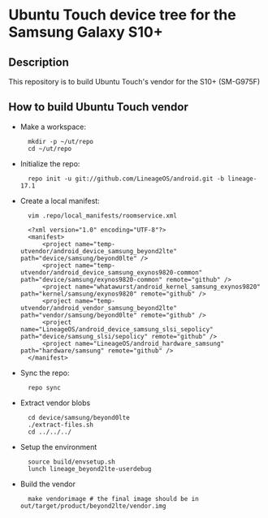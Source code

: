 # Ubuntu Touch device tree for the Samsung Galaxy S10+

Description
-----------

This repository is to build Ubuntu Touch's vendor for the S10+ (SM-G975F)

How to build Ubuntu Touch vendor
----------------------

* Make a workspace:

        mkdir -p ~/ut/repo
        cd ~/ut/repo

* Initialize the repo:

        repo init -u git://github.com/LineageOS/android.git -b lineage-17.1

* Create a local manifest:

        vim .repo/local_manifests/roomservice.xml

        <?xml version="1.0" encoding="UTF-8"?>
        <manifest>
            <project name="temp-utvendor/android_device_samsung_beyond2lte" path="device/samsung/beyond0lte" />
            <project name="temp-utvendor/android_device_samsung_exynos9820-common" path="device/samsung/exynos9820-common" remote="github" />
            <project name="whatawurst/android_kernel_samsung_exynos9820" path="kernel/samsung/exynos9820" remote="github" />
            <project name="temp-utvendor/android_vendor_samsung_beyond2lte" path="vendor/samsung/beyond0lte" remote="github" />
            <project name="LineageOS/android_device_samsung_slsi_sepolicy" path="device/samsung_slsi/sepolicy" remote="github" />
            <project name="LineageOS/android_hardware_samsung" path="hardware/samsung" remote="github" />
        </manifest>

* Sync the repo:

        repo sync

* Extract vendor blobs

        cd device/samsung/beyond0lte
        ./extract-files.sh
        cd ../../../

* Setup the environment

        source build/envsetup.sh
        lunch lineage_beyond2lte-userdebug

* Build the vendor

        make vendorimage # the final image should be in out/target/product/beyond2lte/vendor.img
